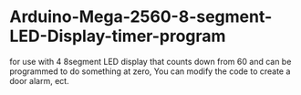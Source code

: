 # Arduino-Mega-2560-8-segment-LED-Display-timer-program
 for use with 4 8segment LED display that counts down from 60 and can be programmed to do something at zero, You can modify the code to  create a door alarm, ect.
